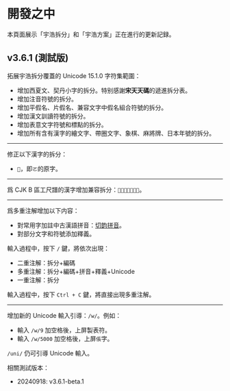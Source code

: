 <!-- do not translate -->
# 開發之中

本頁面展示「宇浩拆分」和「宇浩方案」正在進行的更新記録。

## v3.6.1 (測試版)

拓展宇浩拆分覆蓋的 Unicode 15.1.0 字符集範圍：

- 增加西夏文、契丹小字的拆分。特别感謝**宋天天碼**的遞進拆分表。
- 增加注音符號的拆分。
- 增加平假名、片假名、兼容文字中假名組合符號的拆分。
- 增加漢文訓讀符號的拆分。
- 增加表意文字符號和標點的拆分。
- 增加所有含有漢字的繪文字、帶圈文字、象棋、麻將牌、日本年號的拆分。

---

修正以下漢字的拆分：

- `𠀀`，即`ㄛ`的原字。

---

爲 CJK B 區工尺譜的漢字增加兼容拆分：`𪛗𪛘𪛙𪛚𪛛𪛜𪛝`。

---

爲多重注解增加以下内容：

- 對常用字加註中古漢語拼音：[切韵拼音](https://github.com/nk2028/rime-tupa)。
- 對部分文字和符號添加釋義。

輸入過程中，按下 `/` 鍵，將依次出現：

- 二重注解：拆分+編碼
- 多重注解：拆分+編碼+拼音+釋義+Unicode
- 一重注解：拆分

輸入過程中，按下 `Ctrl + C` 鍵，將直接出現多重注解。

---

增加新的 Unicode 輸入引導：`/w/`。例如：

- 輸入 `/w/9` 加空格後，上屏製表符。
- 輸入 `/w/5000` 加空格後，上屏`倀`字。

`/uni/` 仍可引導 Unicode 輸入。

相關測試版本：

- 20240918: v3.6.1-beta.1
